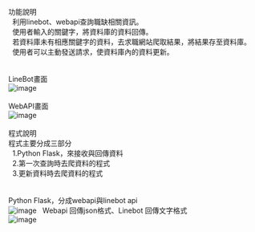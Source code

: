 功能說明</br>
  &nbsp;&nbsp;利用linebot、webapi查詢職缺相關資訊。</br>
  &nbsp;&nbsp;使用者輸入的關鍵字，將資料庫的資料回傳。</br>
  &nbsp;&nbsp;若資料庫未有相應關鍵字的資料，去求職網站爬取結果，將結果存至資料庫。</br>
  &nbsp;&nbsp;使用者可以主動發送請求，使資料庫內的資料更新。</br>
</br></br>
LineBot畫面</br>
  ![image](https://github.com/0988118277z/job-helper/assets/86332350/8047fe1f-dd82-4f98-b201-53cb3eae699b)
</br></br>
WebAPI畫面</br>
  ![image](https://github.com/0988118277z/job-helper/assets/86332350/4354d83b-786b-444a-bba0-ea633d8580d1)
</br></br>
程式說明</br>
  程式主要分成三部分</br>
    &nbsp;&nbsp;1.Python Flask，來接收與回傳資料</br>
    &nbsp;&nbsp;2.第一次查詢時去爬資料的程式</br>
    &nbsp;&nbsp;3.更新資料時去爬資料的程式</br>
 </br></br>
  Python Flask，分成webapi與linebot api</br>
    ![image](https://github.com/0988118277z/job-helper/assets/86332350/9868f775-585e-4138-8720-9f08977b14dc)
    &nbsp;&nbsp;Webapi  回傳json格式、Linebot 回傳文字格式</br>
    ![image](https://github.com/0988118277z/job-helper/assets/86332350/3fe025cf-f6f7-4024-979d-0126129c49f3)





